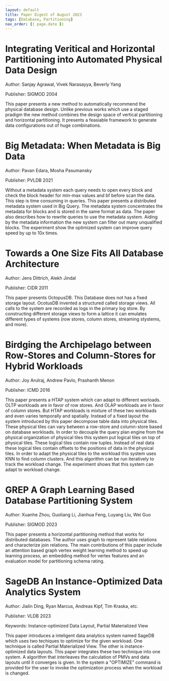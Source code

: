 ```yaml
---
layout: default
title: Paper Digest of August 2023
tags: [Database, Partitioning]
nav_order: {{ page.date }}
---
```



# Integrating Veritical and Horizontal Partitioning into Automated Physical Data Design

Author: Sanjay Agrawal, Vivek Narasayya, Beverly Yang

Publisher: SIGMOD 2004

This paper presents a new method to automatically recommend the physical database design. Unlike previous works which use a staged pradigm the new method combines the design space of vertical partitioning and horizontal partitioning. It presents a feasiable framework to generate data configurations out of huge combinations.


# Big Metadata: When Metadata is Big Data

Author: Pavan Edara, Mosha Pasumansky

Publisher: PVLDB 2021

Without a metadata system each query needs to open every block and check the block header for min-max values and bf before scan the data. This step is time consuming in queries. This paper presents a distributed metadata system used in Big Query. The metadata system concentrates the metadata for blocks and is stored in the same format as data. The paper also describes how to rewrite queries to use the metadata system. Aiding by the metadata information the new system can filter out many unqualified blocks. The experiment show the optimized system can improve query speed by up to 10x times.


# Towards a One Size Fits All Database Architecture

Author: Jens Dittrich, Alekh Jindal

Publisher: CIDR 2011

This paper presents OctopusDB. This Database does not has a fixed storage layout. OcotusDB invented a structured called storage views. All calls to the system are recorded as logs in the primary log store. By constructing different storage views to form a lattice it can emulates different types of systems (row stores, column stores, streaming stystems, and more).


# Birdging the Archipelago between Row-Stores and Column-Stores for Hybrid Workloads

Author: Joy Arulraj, Andrew Pavlo, Prashanth Menon

Publisher: ICMD 2016

This paper presents a HTAP system which can adapt to different worloads. OLTP workloads are in favor of row stores. And OLAP workloads are in favor of column stores. But HTAP workloads is mixture of these two workloads and even varies temporally and spatially. Instead of a fixed layout the system introduced by this paper decompose table data into physical tiles. These physical tiles can vary between a row-store and column-store based on database workloads. In order to decouple the query plan engine from the physical organization of physical tiles this system put logical tiles on top of physical tiles. These logical tiles contain row tuples. Instead of real data these logical tiles contain offsets to the positions of data in the physical tiles. In order to adapt the physical tiles to the workload this system uses KNN to find column clusters. And this algorithm can be run iteratively to track the workload change. The experiment shows that this system can adapt to workload change.


# GREP A Graph Learning Based Database Partitioning System

Author: Xuanhe Zhou, Guoliang Li, Jianhua Feng, Luyang Liu, Wei Guo

Publisher: SIGMOD 2023

This paper presents a horizontal partitioning method that works for distributed databases. The author uses graph to represent table relations and characterize join relations. The main contributions of this paper include an attention based graph vertex weight learning method to speed up learning process, an embedding method for vertex features and an evaluation model for partitioning schema rating.


# SageDB An Instance-Optimized Data Analytics System

Author: Jialin Ding, Ryan Marcus, Andreas Kipf, Tim Kraska, etc.

Publisher: VLDB 2023

Keywords: Instance-optimized Data Layout, Partial Materialized View

This paper introduces a inteligent data analytics system named SageDB which uses two techiques to optimize for the given workload. One technique is called Partial Materialized View. The other is instance-optimized data layouts. This paper integrates these two technique into one system. A algorithm that interleaves the calculation of PMVs and data layouts until it converges is given. In the system a "OPTIMIZE" command is provided for the user to invoke the optimization process when the workload is changed.

